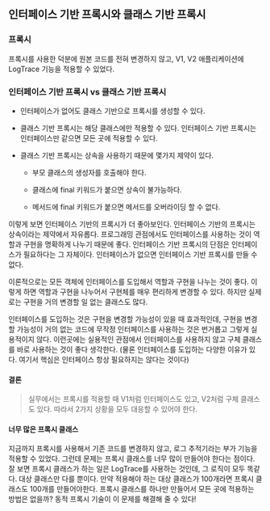 ## 인터페이스 기반 프록시와 클래스 기반 프록시

### 프록시

프록시를 사용한 덕분에 원본 코드를 전혀 변경하지 않고, V1, V2 애플리케이션에 LogTrace 기능을 적용할 수 있었다.

### 인터페이스 기반 프록시 vs 클래스 기반 프록시

- 인터페이스가 없어도 클래스 기반으로 프록시를 생성할 수 있다.

- 클래스 기반 프록시는 해당 클래스에만 적용할 수 있다. 인터페이스 기반 프록시는 인터페이스만 같으면 모든 곳에 적용할 수 있다.

- 클래스 기반 프록시는 상속을 사용하기 때문에 몇가지 제약이 있다.

    - 부모 클래스의 생성자를 호출해야 한다.
    
    - 클래스에 final 키워드가 붙으면 상속이 불가능하다.
    
    - 메서드에 final 키워드가 붙으면 메서드를 오버라이딩 할 수 없다.
    
이렇게 보면 인터페이스 기반의 프록시가 더 좋아보인다. 인터페이스 기반의 프록시는 상속이라는 제약에서 자유롭다.
프로그래밍 관점에서도 인터페이스를 사용하는 것이 역할과 구현을 명확하게 나누기 때문에 좋다.
인터페이스 기반 프록시의 단점은 인터페이스가 필요하다는 그 자체이다. 인터페이스가 없으면 인터페이스 기반 프록시를 만들 수 없다.

이론적으로는 모든 객체에 인터페이스를 도입해서 역할과 구현을 나누는 것이 좋다. 이렇게 하면 역할과 구현을 나누어서 구현체를 매우 편리하게 변경할 수 있다.
하지만 실제로는 구현을 거의 변경할 일 없는 클래스도 많다.

인터페이스를 도입하는 것은 구현을 변경할 가능성이 있을 때 효과적인데, 구현을 변경할 가능성이 거의 없는 코드에 
무작정 인터페이스를 사용하는 것은 번거롭고 그렇게 실용적이지 않다. 이런곳에는 실용적인 관점에서 인터페이스를 사용하지 않고 구체 클래스를 바로 사용하는 것이 좋다 생각한다.
(물론 인터페이스를 도입하는 다양한 이유가 있다. 여기서 핵심은 인터페이스 항상 필요하지는 않다는 것이다)

#### 결론

> 실무에서는 프록시를 적용할 때 V1처럼 인터페이스도 있고, V2처럼 구체 클래스도 있다. 따라서 2가지 상황을 모두 대응할 수 있어야 한다.

#### 너무 많은 프록시 클래스

지금까지 프록시를 사용해서 기존 코드를 변경하지 않고, 로그 추적기라는 부가 기능을 적용할 수 있었다.
그런데 문제는 프록시 클래스를 너무 많이 만들어야 한다는 점이다. 잘 보면 프록시 클래스가 하는 일은 LogTrace를 사용하는 것인데, 
그 로직이 모두 똑같다. 대상 클래스만 다를 뿐이다. 만약 적용해야 하는 대상 클래스가 100개라면 프록시 클래스도 100개를 만들어야한다.
프록시 클래스를 하나만 만들어서 모든 곳에 적용하는 방법은 없을까?
동적 프록시 기술이 이 문제를 해결해 줄 수 있다!